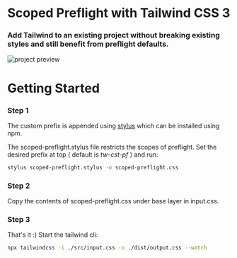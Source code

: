 # Scoped Preflight with Tailwind CSS 3
### Add Tailwind to an existing project without breaking existing styles and still benefit from preflight defaults.

![project preview](https://user-images.githubusercontent.com/6473382/152337143-11d9e308-c0d1-403c-bd6e-57ff678c7a11.png)


# Getting Started

### **Step 1**
The custom prefix is appended using [stylus](https://github.com/stylus/stylus) which can be installed using npm.

The scoped-preflight.stylus file restricts the scopes of preflight. Set the desired prefix at top ( default is *tw-cst-pf* ) and run: 
```bash
stylus scoped-preflight.stylus -o scoped-preflight.css
```
### **Step 2**

Copy the contents of scoped-preflight.css under base layer in input.css.

### **Step 3**
That's it :) Start the tailwind cli: 
```bash
npx tailwindcss -i ./src/input.css -o ./dist/output.css --watch
```